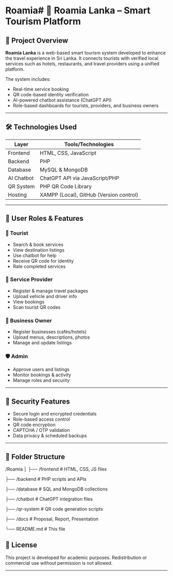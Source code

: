 # Roamia# 🧭 Roamia Lanka – Smart Tourism Platform

## 📌 Project Overview
**Roamia Lanka** is a web-based smart tourism system developed to enhance the travel experience in Sri Lanka. It connects tourists with verified local services such as hotels, restaurants, and travel providers using a unified platform.

The system includes:
- Real-time service booking
- QR code-based identity verification
- AI-powered chatbot assistance (ChatGPT API)
- Role-based dashboards for tourists, providers, and business owners

---

## 🛠️ Technologies Used

| Layer       | Tools/Technologies                   |
|-------------|---------------------------------------|
| Frontend    | HTML, CSS, JavaScript                 |
| Backend     | PHP                                   |
| Database    | MySQL & MongoDB                       |
| AI Chatbot  | ChatGPT API via JavaScript/PHP        |
| QR System   | PHP QR Code Library                   |
| Hosting     | XAMPP (Local), GitHub (Version control) |

---

## 👤 User Roles & Features

### 🧳 Tourist
- Search & book services
- View destination listings
- Use chatbot for help
- Receive QR code for identity
- Rate completed services

### 🚐 Service Provider
- Register & manage travel packages
- Upload vehicle and driver info
- View bookings
- Scan tourist QR codes

### 🏨 Business Owner
- Register businesses (cafés/hotels)
- Upload menus, descriptions, photos
- Manage and update listings

### 🛡️ Admin
- Approve users and listings
- Monitor bookings & activity
- Manage roles and security

---

## 🔐 Security Features
- Secure login and encrypted credentials
- Role-based access control
- QR code encryption
- CAPTCHA / OTP validation
- Data privacy & scheduled backups

---

## 📂 Folder Structure
/Roamia
│
├── /frontend # HTML, CSS, JS files

├── /backend # PHP scripts and APIs

├── /database # SQL and MongoDB collections

├── /chatbot # ChatGPT integration files

├── /qr-system # QR code generation scripts

├── /docs # Proposal, Report, Presentation

└── README.md # This file

## 📄 License
This project is developed for academic purposes. Redistribution or commercial use without permission is not allowed.

---